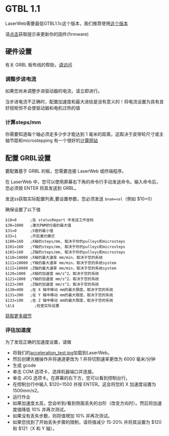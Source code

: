 # GTBL 1.1
LaserWeb需要最低GTBL1.1c这个版本，我们推荐使用[这个版本](https://github.com/gnea/grbl)

请[点击](https://github.com/gnea/grbl/wiki/Flashing-Grbl-to-an-Arduino)获取提示来更新你的固件(firmware)

## 硬件设置
有关 GRBL 板布线的帮助，[请访问](https://github.com/gnea/grbl/wiki/Connecting-Grbl)
### 调整步进电流
如果您尚未调整步进驱动器的电流，请立即进行。

当步进电流不正确时，配置加速度和最大进给是没有意义的！将电流设置为具有良好扭矩但不会使驱动器和电机过热的值

### 计算steps/mm
你需要知道每个轴必须走多少步才能达到 1 毫米的距离，这取决于皮带轮尺寸或主轴节距和microstepping
有一个很好的[计算网站](http://www.prusaprinters.org/calculator/#steppermotors)

## 配置 GRBL设置
要配置基于 GRBL 的板，您需要连接 LaserWeb 或终端程序。

在 LaserWeb 中，您可以使用屏幕右下角的命令行手动发送命令。输入命令后，您必须按 ENTER 将其发送到 GRBL。

发送`$$`获取实际配置列表,要设置参数，您必须发送 `$num=val`（例如 $10=0）

确保设置了以下值

```GRBL
$10=0      ;在 statusReport 中发送工作坐标
$30=1000   ;激光PWM的S值的最大值
$31=0      ;S值的最小值
$32=1      ;开启激光模式
$100=160   ;X轴的steps/mm, 取决于你的pulleys和microsteps
$101=160   ;Y轴的steps/mm, 取决于你的pulleys和microsteps
$102=160   ;Z轴的steps/mm, 取决于你的pulleys和microsteps
$110=10000 ;X轴的最大速率 mm/min，取决于您的系统
$111=10000 ;Y轴的最大速率 mm/min，取决于您的系统system
$112=10000 ;Z轴的最大速率 mm/min，取决于您的系统system
$120=1000  ;X轴的加速度 mm/s^2，取决于您的系统
$121=1000  ;Y轴的加速度 mm/s^2，取决于您的系统
$122=300   ;Z轴的加速度 mm/s^2，取决于您的系统
$130=400   ;在 X 轴中移动 mm的最大限度，取决于您的系统
$131=300   ;在 Y 轴中移动 mm的最大限度，取决于您的系统
$132=100   ;在 Z 轴中移动 mm的最大限度，取决于您的系统
\$\$         ;检查实际设置
```

[获取更多细节](https://github.com/gnea/grbl/blob/master/doc/markdown/settings.md)

### 评估加速度
为了发现正确的加速度设置，请做
- 将我们的[acceleration_test.jpg](https://laserweb.yurl.ch/images/Test-Files/acceleration_test.jpg)加载到LaserWeb。
- 然后创建光栅操作并将通道更改为 1 并将切割速率更改为 6000 毫米/分钟
- 生成 gcode
- 单击 COM 选项卡，选择机器端口并连接。
- 单击 JOG 选项卡。在屏幕的右下方，您可以看到控制台行。
- 在控制台行中输入 $120=1500 并按 ENTER。这会将您的 X 加速度设置为 1500mm/s2。
- 运行作业
- 如果加速度太高，您会听到/看到侧面丢失的台阶（改变方向时）。然后将加速度值降低 10\% 并再次测试。
- 如果没有丢失步数，则将值增加 10% 并再次测试。
- 如果您找到了开始丢失步骤的限制，请将值减少 15-20% 并将其设置为 \$120 和 \$121（X 和 Y 轴）。